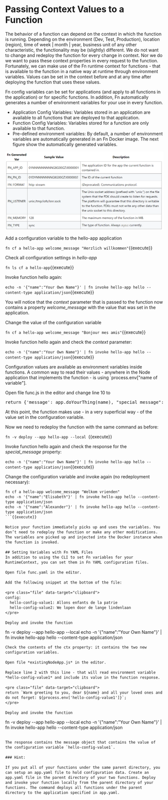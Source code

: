 # Passing Context Values to a Function
The behavior of a function can depend on the context in which the function is running. Depending on the environment (Dev, Test, Production), location (region), time of week | month | year, business unit of any other characteristic, the functionality may be (slightly) different. We do not want to change and redeploy the function for every change in context. Nor we do we want to pass these context properties in every request to the function. Fortunately, we can make use of the Fn runtime context for functions - that is available to the function in a native way at runtime through environment variables. Values can be set in the context before and at any time after deploying the function that uses these values. 

Fn config variables can be set for applications (and apply to all functions in the application) or for specific functions. In addition, Fn automatically generates a number of environment variables for your use in every function.

* Application Config Variables: Variables stored in an application are available to all functions that are deployed to that application.
* Function Config Variables: Variables stored for a function are only available to that function.
* Pre-defined environment variables: By default, a number of environment variables are automatically generated in an Fn Docker image. The next figure show the automatically generated variables.

![](./assets/predefined-env-vars.png)

Add a configuration variable to the hello-app application

`fn cf a hello-app welcome_message "Herzlich willkommen"`{{execute}}

Check all configuration settings in *hello-app*
 
 `fn ls cf a hello-app`{{execute}}


Invoke function hello again:

`echo -n '{"name":"Your Own Name"}' | fn invoke hello-app hello --content-type application/json`{{execute}}

You will notice that the *context* parameter that is passed to the function now contains a property *welcome_message* with the value that was set in the application.

Change the value of the configuration variable

`fn cf a hello-app welcome_message "Bonjour mes amis"`{{execute}}

Invoke function hello again and check the *context* parameter:

`echo -n '{"name":"Your Own Name"}' | fn invoke hello-app hello --content-type application/json`{{execute}}

Configuration values are available as environment variables inside functions. A common way to read their values - anywhere in the Node application that implements the function - is using `process.env["name of variable"].

Open file func.js in the editor and change line 10 to
<pre class="file" data-target="clipboard">
return {'message': app.doYourThing(name), "special_message":process.env["welcome_message"] ,'ctx':ctx}
</pre>

At this point, the function makes use - in a very superficial way - of the value set in the configuration variable.

Now we need to redeploy the function with the same command as before:

`fn -v deploy --app hello-app --local `{{execute}}

Invoke function hello again and check the response for the *special_message* property:

`echo -n '{"name":"Your Own Name"}' | fn invoke hello-app hello --content-type application/json`{{execute}}

Change the configuration variable and invoke again (no redeployment necessary):

```
fn cf a hello-app welcome_message "Welkom vrienden"
echo -n '{"name":"Elisabeth"}' | fn invoke hello-app hello --content-type application/json
echo -n '{"name":"Alexander"}' | fn invoke hello-app hello --content-type application/json
```{{execute}}

Notice your function immediately picks up and uses the variables. You don’t need to redeploy the function or make any other modifications. The variables are picked up and injected into the Docker instance when the function is invoked.

## Setting Variables with Fn YAML Files
In addition to using the CLI to set Fn variables for your RuntimeContext, you can set them in Fn YAML configuration files.

Open file func.yaml in the editor.

Add the following snippet at the bottom of the file:

<pre class="file" data-target="clipboard">
config:
  hello-config-value1: Allons enfants de la patrie
  hello-config-value2: We lopen door de lange lindenlaan
</pre>

Deploy and invoke the function

```
fn -v deploy --app hello-app --local
echo -n '{"name":"Your Own Name"}' | fn invoke hello-app hello --content-type application/json
```{{execute}}
Check the contents of the ctx property: it contains the two new configuration variables.

Open file *existingNodeApp.js* in the editor.

Replace line 2 with this line - that will read environment variable *hello-config-value1* and include its value in the function response.

<pre class="file" data-target="clipboard">
return `Warm greeting to you, dear ${name} and all your loved ones and do not forget: ${process.env['hello-config-value1']}`;
</pre>

Deploy and invoke the function

```
fn -v deploy --app hello-app --local
echo -n '{"name":"Your Own Name"}' | fn invoke hello-app hello --content-type application/json
```{{execute}}

The response contains the message object that contains the value of the configuration variable `hello-config-value1`.  

### Hint:

If you put all of your functions under the same parent directory, you can setup an app.yaml file to hold configuration data. Create an app.yaml file in the parent directory of your two functions. Deploy and invoke your function locally from the parent directory of your functions. The command deploys all functions under the parent directory to the application specified in app.yaml.
